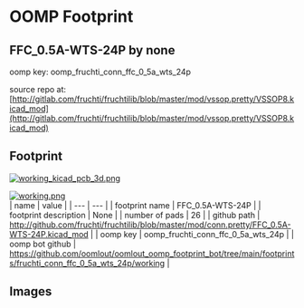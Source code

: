# OOMP Footprint  
## FFC_0.5A-WTS-24P  by none  
  
oomp key: oomp_fruchti_conn_ffc_0_5a_wts_24p  
  
source repo at: [http://gitlab.com/fruchti/fruchtilib/blob/master/mod/vssop.pretty/VSSOP8.kicad_mod](http://gitlab.com/fruchti/fruchtilib/blob/master/mod/vssop.pretty/VSSOP8.kicad_mod)  
## Footprint  
  
[![working_kicad_pcb_3d.png](working_kicad_pcb_3d_600.png)](working_kicad_pcb_3d.png)  
  
[![working.png](working_600.png)](working.png)  
| name | value | 
| --- | --- | 
| footprint name | FFC_0.5A-WTS-24P | 
| footprint description | None | 
| number of pads | 26 | 
| github path | http://github.com/fruchti/fruchtilib/blob/master/mod/conn.pretty/FFC_0.5A-WTS-24P.kicad_mod | 
| oomp key | oomp_fruchti_conn_ffc_0_5a_wts_24p | 
| oomp bot github | https://github.com/oomlout/oomlout_oomp_footprint_bot/tree/main/footprints/fruchti_conn_ffc_0_5a_wts_24p/working | 
## Images  
